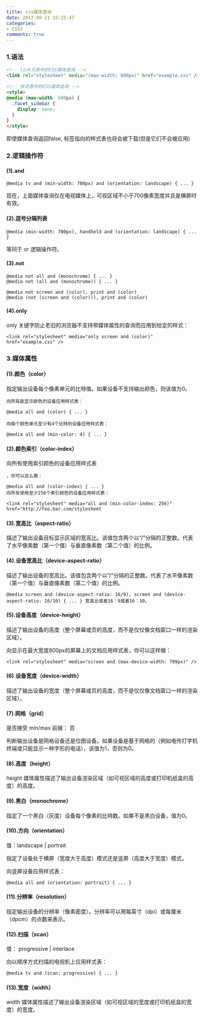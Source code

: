 ```yaml
---
title: css媒体查询
date: 2017-08-21 15:15:47
categories:
- CSS3
comments: true
---
```


### 1.语法

```html
<!-- link元素中的CSS媒体查询 -->
<link rel="stylesheet" media="(max-width: 800px)" href="example.css" />

<!-- 样式表中的CSS媒体查询 -->
<style>
@media (max-width: 600px) {
  .facet_sidebar {
    display: none;
  }
}
</style>
```

即使媒体查询返回false, 标签指向的样式表也将会被下载(但是它们不会被应用)

<!-- more -->

### 2.逻辑操作符
#### (1).and

```
@media tv and (min-width: 700px) and (orientation: landscape) { ... }
```

现在，上面媒体查询仅在电视媒体上，可视区域不小于700像素宽度并且是横屏时有效。

#### (2).逗号分隔列表

```
@media (min-width: 700px), handheld and (orientation: landscape) { ... }
```

等同于 or 逻辑操作符。

#### (3).not

```
@media not all and (monochrome) { ... }
@media not (all and (monochrome)) { ... }

@media not screen and (color), print and (color)
@media (not (screen and (color))), print and (color)
```

#### (4).only
only 关键字防止老旧的浏览器不支持带媒体属性的查询而应用到给定的样式：


```
<link rel="stylesheet" media="only screen and (color)" href="example.css" />
```

### 3.媒体属性
#### (1).颜色（color）
指定输出设备每个像素单元的比特值。如果设备不支持输出颜色，则该值为0。


```
向所有能显示颜色的设备应用样式表：

@media all and (color) { ... }

向每个颜色单元至少有4个比特的设备应用样式表：

@media all and (min-color: 4) { ... }
```

#### (2).颜色索引（color-index）
向所有使用索引颜色的设备应用样式表
```
，你可以这么做：

@media all and (color-index) { ... }
向所有使用至少256个索引颜色的设备应用样式表：

<link rel="stylesheet" media="all and (min-color-index: 256)" href="http://foo.bar.com/stylesheet
```

#### (3).宽高比（aspect-ratio）
描述了输出设备目标显示区域的宽高比。该值包含两个以“/”分隔的正整数。代表了水平像素数（第一个值）与垂直像素数（第二个值）的比例。

#### (4).设备宽高比（device-aspect-ratio）
描述了输出设备的宽高比。该值包含两个以“/”分隔的正整数。代表了水平像素数（第一个值）与垂直像素数（第二个值）的比例。


```
@media screen and (device-aspect-ratio: 16/9), screen and (device-aspect-ratio: 16/10) { ... } 宽高比或者16：9或者16：10。
```

#### (5).设备高度（device-height）
描述了输出设备的高度（整个屏幕或页的高度，而不是仅仅像文档窗口一样的渲染区域）。

向显示在最大宽度800px的屏幕上的文档应用样式表，你可以这样做：


```
<link rel="stylesheet" media="screen and (max-device-width: 799px)" />
```

#### (6).设备宽度（device-width）
描述了输出设备的宽度（整个屏幕或页的高度，而不是仅仅像文档窗口一样的渲染区域）。

#### (7).网格（grid）
是否接受 min/max 前缀： 否

判断输出设备是网格设备还是位图设备。如果设备是基于网格的（例如电传打字机终端或只能显示一种字形的电话），该值为1，否则为0。

#### (8).高度（height）
height 媒体属性描述了输出设备渲染区域（如可视区域的高度或打印机纸盒的高度）的高度。

#### (9).黑白（monochrome）
指定了一个黑白（灰度）设备每个像素的比特数。如果不是黑白设备，值为0。

#### (10).方向（orientation）
值：landscape | portrait

指定了设备处于横屏（宽度大于高度）模式还是竖屏（高度大于宽度）模式。

向竖屏设备应用样式表：


```
@media all and (orientation: portrait) { ... }
```

#### (11).分辨率（resolution）
指定输出设备的分辨率（像素密度）。分辨率可以用每英寸（dpi）或每厘米（dpcm）的点数来表示。

#### (12).扫描（scan）
值： progressive | interlace

向以顺序方式扫描的电视机上应用样式表：


```
@media tv and (scan: progressive) { ... }
```

#### (13).宽度（width）
width 媒体属性描述了输出设备渲染区域（如可视区域的宽度或打印机纸盒的宽度）的宽度。

